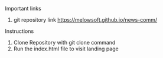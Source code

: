 Important links

1. git repository link https://melowsoft.github.io/news-comm/

Instructions

1. Clone Repository with git clone command
2. Run the index.html file to visit landing page